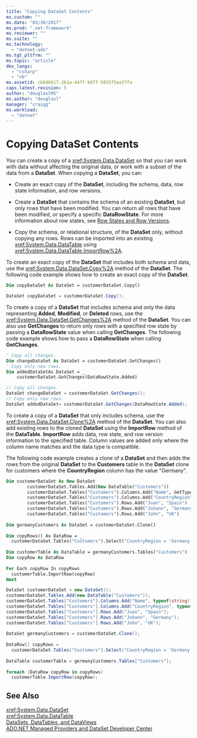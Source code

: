 ```yaml
---
title: "Copying DataSet Contents"
ms.custom: ""
ms.date: "03/30/2017"
ms.prod: ".net-framework"
ms.reviewer: ""
ms.suite: ""
ms.technology: 
  - "dotnet-ado"
ms.tgt_pltfrm: ""
ms.topic: "article"
dev_langs: 
  - "csharp"
  - "vb"
ms.assetid: cb846617-2b1a-44ff-bd7f-5835f5ea37fa
caps.latest.revision: 5
author: "douglaslMS"
ms.author: "douglasl"
manager: "craigg"
ms.workload: 
  - "dotnet"
---
```

# Copying DataSet Contents
You can create a copy of a <xref:System.Data.DataSet> so that you can work with data without affecting the original data, or work with a subset of the data from a **DataSet**. When copying a **DataSet**, you can:  
  
-   Create an exact copy of the **DataSet**, including the schema, data, row state information, and row versions.  
  
-   Create a **DataSet** that contains the schema of an existing **DataSet**, but only rows that have been modified. You can return all rows that have been modified, or specify a specific **DataRowState**. For more information about row states, see [Row States and Row Versions](../../../../../docs/framework/data/adonet/dataset-datatable-dataview/row-states-and-row-versions.md).  
  
-   Copy the schema, or relational structure, of the **DataSet** only, without copying any rows. Rows can be imported into an existing <xref:System.Data.DataTable> using <xref:System.Data.DataTable.ImportRow%2A>.  
  
 To create an exact copy of the **DataSet** that includes both schema and data, use the <xref:System.Data.DataSet.Copy%2A> method of the **DataSet**. The following code example shows how to create an exact copy of the **DataSet**.  
  
```vb  
Dim copyDataSet As DataSet = customerDataSet.Copy()  
```  
  
```csharp  
DataSet copyDataSet = customerDataSet.Copy();  
```  
  
 To create a copy of a **DataSet** that includes schema and only the data representing **Added**, **Modified**, or **Deleted** rows, use the <xref:System.Data.DataSet.GetChanges%2A> method of the **DataSet**. You can also use **GetChanges** to return only rows with a specified row state by passing a **DataRowState** value when calling **GetChanges**. The following code example shows how to pass a **DataRowState** when calling **GetChanges**.  
  
```vb  
' Copy all changes.  
Dim changeDataSet As DataSet = customerDataSet.GetChanges()  
' Copy only new rows.  
Dim addedDataSetAs DataSet = _  
    customerDataSet.GetChanges(DataRowState.Added)  
```  
  
```csharp  
// Copy all changes.  
DataSet changeDataSet = customerDataSet.GetChanges();  
// Copy only new rows.  
DataSet addedDataSet= customerDataSet.GetChanges(DataRowState.Added);  
```  
  
 To create a copy of a **DataSet** that only includes schema, use the <xref:System.Data.DataSet.Clone%2A> method of the **DataSet**. You can also add existing rows to the cloned **DataSet** using the **ImportRow** method of the **DataTable**. **ImportRow** adds data, row state, and row version information to the specified table. Column values are added only where the column name matches and the data type is compatible.  
  
 The following code example creates a clone of a **DataSet** and then adds the rows from the original **DataSet** to the **Customers** table in the **DataSet** clone for customers where the **CountryRegion** column has the value "Germany".  
  
```vb  
Dim customerDataSet As New DataSet  
        customerDataSet.Tables.Add(New DataTable("Customers"))  
        customerDataSet.Tables("Customers").Columns.Add("Name", GetType(String))  
        customerDataSet.Tables("Customers").Columns.Add("CountryRegion", GetType(String))  
        customerDataSet.Tables("Customers").Rows.Add("Juan", "Spain")  
        customerDataSet.Tables("Customers").Rows.Add("Johann", "Germany")  
        customerDataSet.Tables("Customers").Rows.Add("John", "UK")  
  
Dim germanyCustomers As DataSet = customerDataSet.Clone()  
  
Dim copyRows() As DataRow = _  
  customerDataSet.Tables("Customers").Select("CountryRegion = 'Germany'")  
  
Dim customerTable As DataTable = germanyCustomers.Tables("Customers")  
Dim copyRow As DataRow  
  
For Each copyRow In copyRows  
  customerTable.ImportRow(copyRow)  
Next  
```  
  
```csharp  
DataSet customerDataSet = new DataSet();  
customerDataSet.Tables.Add(new DataTable("Customers"));  
customerDataSet.Tables["Customers"].Columns.Add("Name", typeof(string));  
customerDataSet.Tables["Customers"].Columns.Add("CountryRegion", typeof(string));  
customerDataSet.Tables["Customers"].Rows.Add("Juan", "Spain");  
customerDataSet.Tables["Customers"].Rows.Add("Johann", "Germany");  
customerDataSet.Tables["Customers"].Rows.Add("John", "UK");  
  
DataSet germanyCustomers = customerDataSet.Clone();  
  
DataRow[] copyRows =   
  customerDataSet.Tables["Customers"].Select("CountryRegion = 'Germany'");  
  
DataTable customerTable = germanyCustomers.Tables["Customers"];  
  
foreach (DataRow copyRow in copyRows)  
  customerTable.ImportRow(copyRow);  
```  
  
## See Also  
 <xref:System.Data.DataSet>  
 <xref:System.Data.DataTable>  
 [DataSets, DataTables, and DataViews](../../../../../docs/framework/data/adonet/dataset-datatable-dataview/index.md)  
 [ADO.NET Managed Providers and DataSet Developer Center](http://go.microsoft.com/fwlink/?LinkId=217917)
